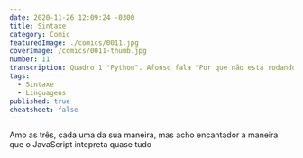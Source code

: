 ```yaml
---
date: 2020-11-26 12:09:24 -0300
title: Sintaxe
category: Comic
featuredImage: ./comics/0011.jpg
coverImage: /comics/0011-thumb.jpg
number: 11
transcription: Quadro 1 "Python". Afonso fala "Por que não está rodando?" Afonso fala "Desculpe, mas o código deve estar lindo para rodar". Quadro 2 "TypeScript". Afonso fala "Por que não está rodando?" Afonso fala "Foi mal, você não declarou todos os tipos que está usando". Quadro 3 "JavaScript". Afonso fala "Por que não está rodando?" Afonso fala "Rodando? Sempre! Só não garanto os resultados que você deseja".
tags:
  - Sintaxe
  - Linguagens
published: true
cheatsheet: false
---
```


Amo as três, cada uma da sua maneira, mas acho encantador a maneira que o JavaScript intepreta quase tudo
